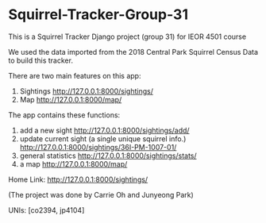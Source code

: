 # Squirrel-Tracker-Group-31

This is a Squirrel Tracker Django project (group 31) for IEOR 4501 course

We used the data imported from the 2018 Central Park Squirrel Census Data to build this tracker.

There are two main features on this app:
1. Sightings 
   http://127.0.0.1:8000/sightings/
3. Map 
   http://127.0.0.1:8000/map/

The app contains these functions:
1. add a new sight 
   http://127.0.0.1:8000/sightings/add/
3. update current sight (a single unique squirrel info.)
   http://127.0.0.1:8000/sightings/36I-PM-1007-01/
5. general statistics 
   http://127.0.0.1:8000/sightings/stats/
7. a map 
   http://127.0.0.1:8000/map/

Home Link: http://127.0.0.1:8000/sightings/

(The project was done by Carrie Oh and Junyeong Park)

UNIs: [co2394, jp4104]
